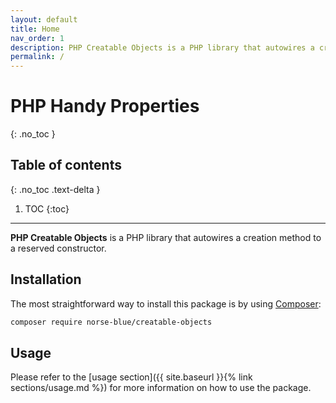 ```yaml
---
layout: default
title: Home
nav_order: 1
description: PHP Creatable Objects is a PHP library that autowires a creation method to a reserved constructor.
permalink: /
---
```


# PHP Handy Properties
{: .no_toc }

## Table of contents
{: .no_toc .text-delta }

1. TOC
{:toc}

---

**PHP Creatable Objects** is a PHP library that autowires a creation method to a reserved constructor.

## Installation

The most straightforward way to install this package is by using [Composer](https://getcomposer.org):

```bash
composer require norse-blue/creatable-objects
```

## Usage

Please refer to the [usage section]({{ site.baseurl }}{% link sections/usage.md %}) for more information on how to use the package.
